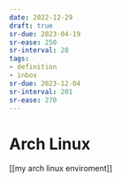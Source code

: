 ```yaml
---
date: 2022-12-29
draft: true
sr-due: 2023-04-19
sr-ease: 250
sr-interval: 28
tags:
- definition
- inbox
sr-due: 2023-12-04
sr-interval: 201
sr-ease: 270
---
```


# Arch Linux

[[my arch linux enviroment]]